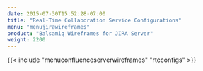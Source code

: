 ```yaml
---
date: 2015-07-30T15:52:28-07:00
title: "Real-Time Collaboration Service Configurations"
menu: "menujirawireframes"
product: "Balsamiq Wireframes for JIRA Server"
weight: 2200
---
```



{{< include "menuconfluenceserverwireframes" "rtcconfigs" >}}

